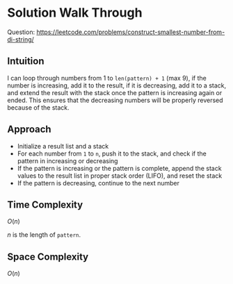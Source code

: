 # Solution Walk Through
Question: https://leetcode.com/problems/construct-smallest-number-from-di-string/

## Intuition
I can loop through numbers from 1 to `len(pattern) + 1` (max 9), if the number is increasing, add it to the result, if it is decreasing, add it to a stack, and extend the result with the stack once the pattern is increasing again or ended. This ensures that the decreasing numbers will be properly reversed because of the stack.

## Approach
- Initialize a result list and a stack
- For each number from `1` to `n`, push it to the stack, and check if the pattern in increasing or decreasing
- If the pattern is increasing or the pattern is complete, append the stack values to the result list in proper stack order (LIFO), and reset the stack
- If the pattern is decreasing, continue to the next number

## Time Complexity
$O(n)$

$n$ is the length of `pattern`.

## Space Complexity
$O(n)$